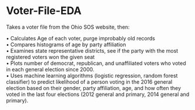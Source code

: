 # Voter-File-EDA
Takes a voter file from the Ohio SOS website, then:

•	Calculates Age of each voter, purge improbably old records  
•	Compares histograms of age by party affiliation  
•	Examines state representative districts, see if the party with the most registered voters won the given seat  
•	Plots number of democrat, republican, and unaffiliated voters who voted in each general election since 2000.  
•	Uses machine learning algorithms (logistic regression, random forest classifier) to predict likelihood of a person voting in the 2016 general election based on their gender, party affiliation, age, and how often they voted in the last four elections (2012 general and primary, 2014 general and primary).  

